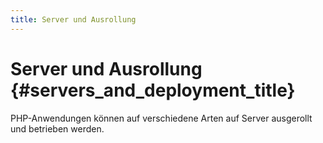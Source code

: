 ```yaml
---
title: Server und Ausrollung
---
```


# Server und Ausrollung {#servers_and_deployment_title}

PHP-Anwendungen können auf verschiedene Arten auf Server ausgerollt und betrieben werden.
